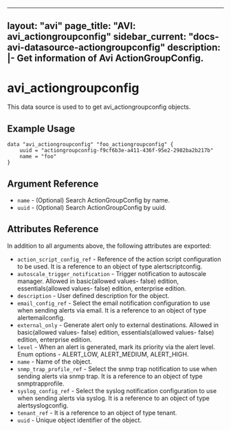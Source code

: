 <!--
    Copyright 2021 VMware, Inc.
    SPDX-License-Identifier: Mozilla Public License 2.0
-->
---
layout: "avi"
page_title: "AVI: avi_actiongroupconfig"
sidebar_current: "docs-avi-datasource-actiongroupconfig"
description: |-
  Get information of Avi ActionGroupConfig.
---

# avi_actiongroupconfig

This data source is used to to get avi_actiongroupconfig objects.

## Example Usage

```hcl
data "avi_actiongroupconfig" "foo_actiongroupconfig" {
    uuid = "actiongroupconfig-f9cf6b3e-a411-436f-95e2-2982ba2b217b"
    name = "foo"
}
```

## Argument Reference

* `name` - (Optional) Search ActionGroupConfig by name.
* `uuid` - (Optional) Search ActionGroupConfig by uuid.

## Attributes Reference

In addition to all arguments above, the following attributes are exported:

* `action_script_config_ref` - Reference of the action script configuration to be used. It is a reference to an object of type alertscriptconfig.
* `autoscale_trigger_notification` - Trigger notification to autoscale manager. Allowed in basic(allowed values- false) edition, essentials(allowed values- false) edition, enterprise edition.
* `description` - User defined description for the object.
* `email_config_ref` - Select the email notification configuration to use when sending alerts via email. It is a reference to an object of type alertemailconfig.
* `external_only` - Generate alert only to external destinations. Allowed in basic(allowed values- false) edition, essentials(allowed values- false) edition, enterprise edition.
* `level` - When an alert is generated, mark its priority via the alert level. Enum options - ALERT_LOW, ALERT_MEDIUM, ALERT_HIGH.
* `name` - Name of the object.
* `snmp_trap_profile_ref` - Select the snmp trap notification to use when sending alerts via snmp trap. It is a reference to an object of type snmptrapprofile.
* `syslog_config_ref` - Select the syslog notification configuration to use when sending alerts via syslog. It is a reference to an object of type alertsyslogconfig.
* `tenant_ref` - It is a reference to an object of type tenant.
* `uuid` - Unique object identifier of the object.

